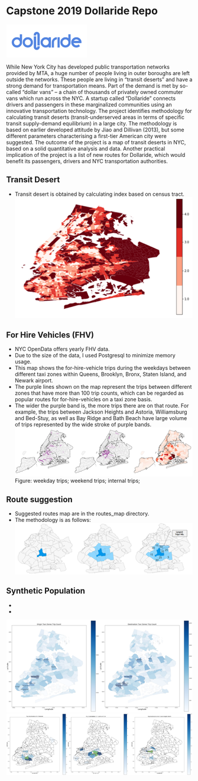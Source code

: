 # Capstone 2019 Dollaride Repo
![dollaride](./imgs/dollaride.png)

 While New York City has developed public transportation networks provided by MTA, a huge number of people living in outer boroughs are left outside the networks. These people are living in “transit deserts” and have a strong demand for transportation means. Part of the demand is met by so-called “dollar vans” – a chain of thousands of privately owned commuter vans which run across the NYC. A startup called “Dollaride” connects drivers and passengers in these marginalized communities using an  innovative transportation technology.
The project identifies methodology for calculating transit deserts (transit-underserved areas in terms of specific transit supply-demand equilibrium) in a large city. The methodology is based on earlier developed attitude by Jiao and Dillivan (2013), but some different parameters characterising a first-tier American city were suggested.  The outcome of the project is a map of transit deserts in NYC, based on a solid quantitative analysis and data. Another practical implication of the project is a list of new routes for Dollaride, which would benefit its passengers, drivers and NYC transportation authorities. 


## Transit Desert
- Transit desert is obtained by calculating index based on census tract.
![td](./imgs/transit_desert.png)

## For Hire Vehicles (FHV)
- NYC OpenData offers yearly FHV data.
- Due to the size of the data, I used Postgresql to minimize memory usage.
- This map shows the for-hire-vehicle trips during the weekdays between different taxi zones within Queens, Brooklyn, Bronx, Staten Island, and Newark airport. 
- The purple lines shown on the map represent the trips between different zones that have more than 100 trip counts, which can be regarded as popular routes for for-hire-vehicles on a taxi zone basis.
- The wider the purple band is, the more trips there are on that route. For example, the trips between Jackson Heights and Astoria, Williamsburg and Bed-Stuy, as well as Bay Ridge and Bath Beach have large volume of trips represented by the wide stroke of purple bands. 
![fhv_pic](./imgs/fhv_pic.png)
Figure: weekday trips; weekend trips; internal trips;
## Route suggestion
- Suggested routes map are in the routes_map directory.
- The methodology is as follows:
![mk_route](./imgs/mk_route.png)

## Synthetic Population
-
- 
![syn1](./imgs/syn1.png)
![syn2](./imgs/syn2.png)
